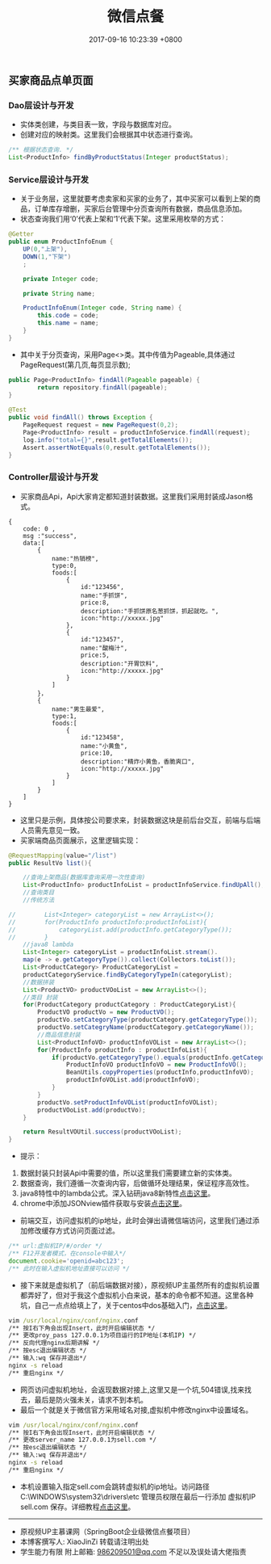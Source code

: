 ﻿---
layout: post
title:  "微信点餐"
date:   2017-09-16 10:23:39 +0800
categories: jekyll update
---


## 买家商品点单页面

### Dao层设计与开发
- 实体类创建，与类目表一致，字段与数据库对应。
- 创建对应的映射类。这里我们会根据其中状态进行查询。

```java
/** 根据状态查询. */
List<ProductInfo> findByProductStatus(Integer productStatus);
```

### Service层设计与开发

- 关于业务层，这里就要考虑卖家和买家的业务了，其中买家可以看到上架的商品，订单库存增删，买家后台管理中分页查询所有数据，商品信息添加。
- 状态查询我们用‘0’代表上架和‘1’代表下架。这里采用枚举的方式：

```java
@Getter
public enum ProductInfoEnum {
    UP(0,"上架"),
    DOWN(1,"下架")
    ;

    private Integer code;

    private String name;

    ProductInfoEnum(Integer code, String name) {
        this.code = code;
        this.name = name;
    }
}
```

- 其中关于分页查询，采用Page<>类。其中传值为Pageable,具体通过PageRequest(第几页,每页显示数);

```java
public Page<ProductInfo> findAll(Pageable pageable) {
        return repository.findAll(pageable);
}
    
@Test
public void findAll() throws Exception {
    PageRequest request = new PageRequest(0,2);
    Page<ProductInfo> result = productInfoService.findAll(request);
    log.info("total={}",result.getTotalElements());
    Assert.assertNotEquals(0,result.getTotalElements());
}
```

### Controller层设计与开发

- 买家商品Api，Api大家肯定都知道封装数据。这里我们采用封装成Jason格式。

```jason
{ 
    code: 0 ,
    msg :"success",
    data:[
        {
            name:"热销榜",
            type:0,
            foods:[
                {
                    id:"123456",
                    name:"手抓饼",
                    price:8,
                    description:"手抓饼原名葱抓饼，抓起就吃。",
                    icon:"http://xxxxx.jpg"
                },
                {
                    id:"123457",
                    name:"酸梅汁",
                    price:5,
                    description:"开胃饮料",
                    icon:"http://xxxxx.jpg"
                }
            ]
        }，
        {
            name:"男生最爱",
            type:1,
            foods:[
                {
                    id:"123458",
                    name:"小黄鱼",
                    price:10,
                    description:"精炸小黄鱼，香脆爽口",
                    icon:"http://xxxxx.jpg"
                }
            ]
        }
    ]
}
```

- 这里只是示例，具体按公司要求来，封装数据这块是前后台交互，前端与后端人员需先意见一致。
- 买家端商品页面展示，这里逻辑实现：

```java
@RequestMapping(value="/list")
public ResultVo list(){

    //查询上架商品(数据库查询采用一次性查询)
    List<ProductInfo> productInfoList = productInfoService.findUpAll();
    //查询类目
    //传统方法

//        List<Integer> categoryList = new ArrayList<>();
//        for(ProductInfo productInfo:productInfoList){
//            categoryList.add(productInfo.getCategoryType());
//        }
    //java8 lambda
    List<Integer> categoryList = productInfoList.stream().
    map(e -> e.getCategoryType()).collect(Collectors.toList());
    List<ProductCategory> ProductCategoryList = 
    productCategoryService.findByCategoryTypeIn(categoryList);
    //数据拼装
    List<ProductVO> productVOoList = new ArrayList<>();
    //类目 封装
    for(ProductCategory productCategory : ProductCategoryList){
        ProductVO productVo = new ProductVO();
        productVo.setCategoryType(productCategory.getCategoryType());
        productVo.setCategryName(productCategory.getCategoryName());
        //商品信息封装
        List<ProductInfoVO> productInfoVOList = new ArrayList<>();
        for(ProductInfo productInfo : productInfoList){
            if(productVo.getCategoryType().equals(productInfo.getCategoryType())){
                ProductInfoVO productInfoVO = new ProductInfoVO();
                BeanUtils.copyProperties(productInfo,productInfoVO);
                productInfoVOList.add(productInfoVO);
            }
        }
        productVo.setProductInfoVOList(productInfoVOList);
        productVOoList.add(productVo);
    }

    return ResultVOUtil.success(productVOoList);
}
```

- 提示：
1. 数据封装只封装Api中需要的值，所以这里我们需要建立新的实体类。
2. 数据查询，我们遵循一次查询内容，后做循环处理结果，保证程序高效性。
3. java8特性中的lambda公式。深入钻研java8新特性[点击这里](http://www.importnew.com/11908.html)。
4. chrome中添加JSONview插件获取与安装[点击这里](http://blog.csdn.net/yy228313/article/details/50535246)。

- 前端交互，访问虚拟机的ip地址，此时会弹出请微信端访问，这里我们通过添加修改缓存方式访问页面过滤。

```js
/** url:虚拟机IP/#/order */
/** F12开发者模式，在console中输入*/
document.cookie='openid=abc123';
/** 此时在输入虚拟机地址直接可以访问 */
```

- 接下来就是虚拟机了（前后端数据对接），原视频UP主虽然所有的虚拟机设置都弄好了，但对于我这个虚拟机小白来说，基本的命令都不知道。这里各种坑，自己一点点给填上了，关于centos中dos基础入门，[点击这里](http://jingyan.baidu.com/article/495ba8410ff14d38b30ede01.html)。

```cmd
vim /usr/local/nginx/conf/nginx.conf
/** 按I右下角会出现Insert，此时开启编辑状态 */
/** 更改proy_pass 127.0.0.1为项目运行的IP地址(本机IP) */
/** 反向代理nginx后期讲解 */
/** 按esc退出编辑状态 */
/** 输入:wq 保存并退出*/
nginx -s reload
/** 重启nginx */
```

- 网页访问虚拟机地址，会返现数据对接上,这里又是一个坑,504错误,找来找去，最后是防火强未关，请求不到本机。
- 最后一个就是关于微信官方采用域名对接,虚拟机中修改nginx中设置域名。

```cmd
vim /usr/local/nginx/conf/nginx.conf
/** 按I右下角会出现Insert，此时开启编辑状态 */
/** 更改server_name 127.0.0.1为sell.com */
/** 按esc退出编辑状态 */
/** 输入:wq 保存并退出*/
nginx -s reload
/** 重启nginx */
```

- 本机设置输入指定sell.com会跳转虚拟机的ip地址。访问路径C:\WINDOWS\system32\drivers\etc 管理员权限在最后一行添加 虚拟机IP sell.com 保存。详细教程[点击这里](http://blog.csdn.net/u010234516/article/details/52963954)。

----------
- 原视频UP主慕课网（SpringBoot企业级微信点餐项目）
- 本博客撰写人: XiaoJinZi 转载请注明出处
- 学生能力有限 附上邮箱: 986209501@qq.com  不足以及误处请大佬指责



